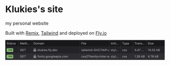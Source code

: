 # Klukies's site

my personal website

Built with [Remix](https://remix.run/), [Tailwind](https://tailwindcss.com/) and deployed on
[Fly.io](https://fly.io/)

![Tailwind bundle size](tailwind-bundle-size.png)
